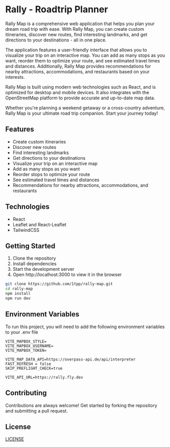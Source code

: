 # Rally - Roadtrip Planner
Rally Map is a comprehensive web application that helps you plan your dream road trip with ease. With Rally Map, you can create custom itineraries, discover new routes, find interesting landmarks, and get directions to your destinations - all in one place.

The application features a user-friendly interface that allows you to visualize your trip on an interactive map. You can add as many stops as you want, reorder them to optimize your route, and see estimated travel times and distances. Additionally, Rally Map provides recommendations for nearby attractions, accommodations, and restaurants based on your interests.

Rally Map is built using modern web technologies such as React, and is optimized for desktop and mobile devices. It also integrates with the OpenStreetMap platform to provide accurate and up-to-date map data.

Whether you're planning a weekend getaway or a cross-country adventure, Rally Map is your ultimate road trip companion. Start your journey today!

## Features
- Create custom itineraries
- Discover new routes
- Find interesting landmarks
- Get directions to your destinations
- Visualize your trip on an interactive map
- Add as many stops as you want
- Reorder stops to optimize your route
- See estimated travel times and distances
- Recommendations for nearby attractions, accommodations, and restaurants

## Technologies
- React
- Leaflet and React-Leaflet
- TailwindCSS


## Getting Started
1. Clone the repository
2. Install dependencies
3. Start the development server
4. Open http://localhost:3000 to view it in the browser

```bash
git clone https://github.com/1tpp/rally-map.git
cd rally-map
npm install
npm run dev
```

## Environment Variables
To run this project, you will need to add the following environment variables to your .env file
```
VITE_MAPBOX_STYLE=
VITE_MAPBOX_USERNAME=
VITE_MAPBOX_TOKEN=

VITE_MAP_DATA_API=https://overpass-api.de/api/interpreter
FAST_REFRESH = false
SKIP_PREFLIGHT_CHECK=true

VITE_API_URL=https://rally.fly.dev
```

## Contributing
Contributions are always welcome! Get started by forking the repository and submitting a pull request.

## License
[LICENSE](./LICENSE.md)

